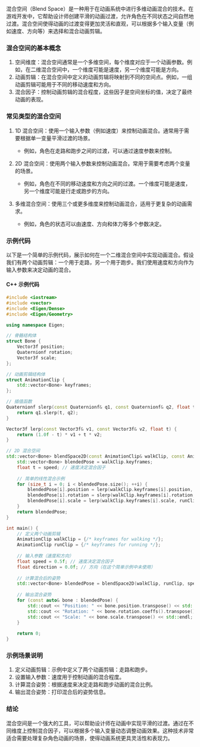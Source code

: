 混合空间（Blend Space）是一种用于在动画系统中进行多维动画混合的技术。在游戏开发中，它帮助设计师创建平滑的动画过渡，允许角色在不同状态之间自然地过渡。混合空间使得动画的过渡变得更加灵活和直观，可以根据多个输入变量（例如速度、方向等）来选择和混合动画剪辑。

### 混合空间的基本概念

1. 空间维度：混合空间通常是一个多维空间，每个维度对应于一个动画参数。例如，在二维混合空间中，一个维度可能是速度，另一个维度可能是方向。
2. 动画剪辑：在混合空间中定义的动画剪辑将映射到不同的空间点。例如，一组动画剪辑可能用于不同的移动速度和方向。
3. 混合因子：控制动画剪辑的混合程度，这些因子是空间坐标的值，决定了最终动画的表现。

### 常见类型的混合空间

1. 1D 混合空间：使用一个输入参数（例如速度）来控制动画混合。通常用于需要根据单一变量平滑过渡的场景。
   - 例如，角色在走路和跑步之间的过渡，可以通过速度参数来控制。
   
2. 2D 混合空间：使用两个输入参数来控制动画混合。常用于需要考虑两个变量的场景。
   - 例如，角色在不同的移动速度和方向之间的过渡。一个维度可能是速度，另一个维度可能是行走或跑步的方向。
   
3. 多维混合空间：使用三个或更多维度来控制动画混合，适用于更复杂的动画需求。
   - 例如，角色的状态可以由速度、方向和体力等多个参数决定。

### 示例代码

以下是一个简单的示例代码，展示如何在一个二维混合空间中实现动画混合。假设我们有两个动画剪辑：一个用于走路，另一个用于跑步。我们使用速度和方向作为输入参数来决定动画的混合。

#### C++ 示例代码

```cpp
#include <iostream>
#include <vector>
#include <Eigen/Dense>
#include <Eigen/Geometry>

using namespace Eigen;

// 骨骼结构体
struct Bone {
    Vector3f position;
    Quaternionf rotation;
    Vector3f scale;
};

// 动画剪辑结构体
struct AnimationClip {
    std::vector<Bone> keyframes;
};

// 插值函数
Quaternionf slerp(const Quaternionf& q1, const Quaternionf& q2, float t) {
    return q1.slerp(t, q2);
}

Vector3f lerp(const Vector3f& v1, const Vector3f& v2, float t) {
    return (1.0f - t) * v1 + t * v2;
}

// 2D 混合空间
std::vector<Bone> blendSpace2D(const AnimationClip& walkClip, const AnimationClip& runClip, float speed, float direction) {
    std::vector<Bone> blendedPose = walkClip.keyframes;
    float t = speed; // 速度决定混合因子
    
    // 简单的线性混合示例
    for (size_t i = 0; i < blendedPose.size(); ++i) {
        blendedPose[i].position = lerp(walkClip.keyframes[i].position, runClip.keyframes[i].position, t);
        blendedPose[i].rotation = slerp(walkClip.keyframes[i].rotation, runClip.keyframes[i].rotation, t);
        blendedPose[i].scale = lerp(walkClip.keyframes[i].scale, runClip.keyframes[i].scale, t);
    }
    return blendedPose;
}

int main() {
    // 定义两个动画剪辑
    AnimationClip walkClip = {/* keyframes for walking */};
    AnimationClip runClip = {/* keyframes for running */};
    
    // 输入参数（速度和方向）
    float speed = 0.5f; // 速度决定混合因子
    float direction = 0.0f; // 方向（在这个简单示例中未使用）
    
    // 计算混合后的姿势
    std::vector<Bone> blendedPose = blendSpace2D(walkClip, runClip, speed, direction);
    
    // 输出混合姿势
    for (const auto& bone : blendedPose) {
        std::cout << "Position: " << bone.position.transpose() << std::endl;
        std::cout << "Rotation: " << bone.rotation.coeffs().transpose() << std::endl;
        std::cout << "Scale: " << bone.scale.transpose() << std::endl;
    }
    
    return 0;
}
```

### 示例场景说明

1. 定义动画剪辑：示例中定义了两个动画剪辑：走路和跑步。
2. 设置输入参数：速度用于控制动画的混合程度。
3. 计算混合姿势：根据速度来决定走路和跑步动画的混合比例。
4. 输出混合姿势：打印混合后的姿势信息。

### 结论

混合空间是一个强大的工具，可以帮助设计师在动画中实现平滑的过渡。通过在不同维度上控制混合因子，可以根据多个输入变量动态调整动画效果。这种技术非常适合需要处理复杂角色动画的场景，使得动画系统更具灵活性和表现力。